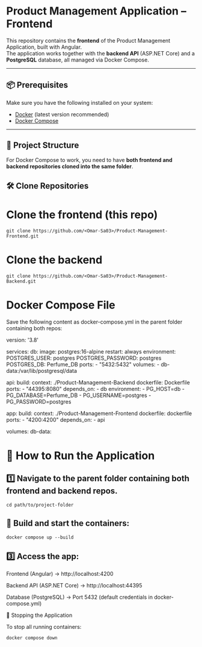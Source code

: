# Product Management Application – Frontend

This repository contains the **frontend** of the Product Management Application, built with Angular.  
The application works together with the **backend API** (ASP.NET Core) and a **PostgreSQL** database, all managed via Docker Compose.

---

## 📦 Prerequisites

Make sure you have the following installed on your system:

- [Docker](https://www.docker.com/get-started) (latest version recommended)
- [Docker Compose](https://docs.docker.com/compose/)

---

## 📂 Project Structure

For Docker Compose to work, you need to have **both frontend and backend repositories cloned into the same folder**.

## 🛠 Clone Repositories

# Clone the frontend (this repo)

`git clone https://github.com/<Omar-Sa03>/Product-Management-Frontend.git`

# Clone the backend

`git clone https://github.com/<Omar-Sa03>/Product-Management-Backend.git`

# Docker Compose File

Save the following content as docker-compose.yml in the parent folder containing both repos:

version: '3.8'
 
services:
  db:
    image: postgres:16-alpine
    restart: always
    environment:
      POSTGRES_USER: postgres
      POSTGRES_PASSWORD: postgres
      POSTGRES_DB: Perfume_DB
    ports:
      - "5432:5432"
    volumes:
      - db-data:/var/lib/postgresql/data
 
  api:
    build:
      context: ./Product-Management-Backend
      dockerfile: Dockerfile
    ports:
      - "44395:8080"
    depends_on:
      - db
    environment:
      - PG_HOST=db
      - PG_DATABASE=Perfume_DB
      - PG_USERNAME=postgres
      - PG_PASSWORD=postgres
 
  app:
    build:
      context: ./Product-Management-Frontend
      dockerfile: dockerfile
    ports:
      - "4200:4200"
    depends_on:
      - api

volumes:
  db-data:

# 🚀 How to Run the Application

## 1️⃣ Navigate to the parent folder containing both frontend and backend repos.

`cd path/to/project-folder`

## ️⃣ Build and start the containers:

`docker compose up --build`


## 3️⃣ Access the app:

Frontend (Angular) → http://localhost:4200

Backend API (ASP.NET Core) → http://localhost:44395

Database (PostgreSQL) → Port 5432 (default credentials in docker-compose.yml)

🛑 Stopping the Application

To stop all running containers:

`docker compose down`